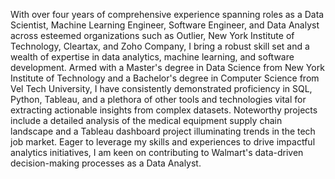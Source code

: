 With over four years of comprehensive experience spanning roles as a Data Scientist, Machine Learning Engineer, Software Engineer, and Data Analyst across esteemed organizations such as Outlier, New York Institute of Technology, Cleartax, and Zoho Company, I bring a robust skill set and a wealth of expertise in data analytics, machine learning, and software development. Armed with a Master's degree in Data Science from New York Institute of Technology and a Bachelor's degree in Computer Science from Vel Tech University, I have consistently demonstrated proficiency in SQL, Python, Tableau, and a plethora of other tools and technologies vital for extracting actionable insights from complex datasets. Noteworthy projects include a detailed analysis of the medical equipment supply chain landscape and a Tableau dashboard project illuminating trends in the tech job market. Eager to leverage my skills and experiences to drive impactful analytics initiatives, I am keen on contributing to Walmart's data-driven decision-making processes as a Data Analyst.
